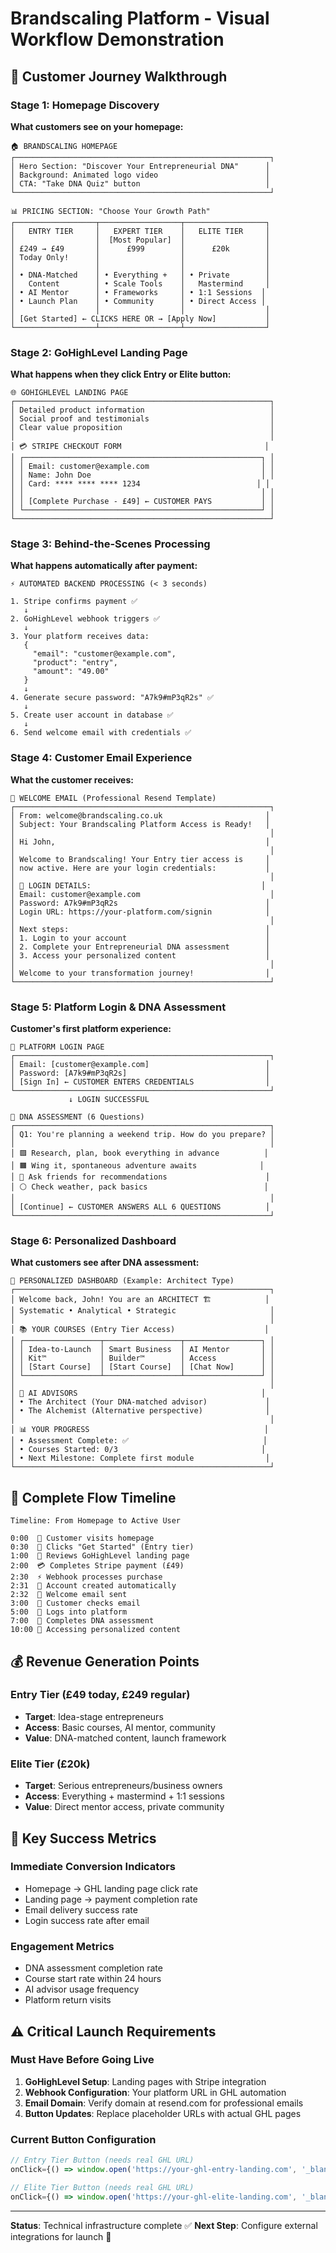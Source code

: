 # Brandscaling Platform - Visual Workflow Demonstration

## 🎯 Customer Journey Walkthrough

### Stage 1: Homepage Discovery
**What customers see on your homepage:**

```
🏠 BRANDSCALING HOMEPAGE
┌─────────────────────────────────────────────────────────┐
│ Hero Section: "Discover Your Entrepreneurial DNA"      │
│ Background: Animated logo video                        │
│ CTA: "Take DNA Quiz" button                            │
└─────────────────────────────────────────────────────────┘

📊 PRICING SECTION: "Choose Your Growth Path"
┌──────────────────┬──────────────────┬──────────────────┐
│   ENTRY TIER     │   EXPERT TIER    │   ELITE TIER     │
│                  │  [Most Popular]  │                  │
│ £249 → £49       │      £999        │      £20k        │
│ Today Only!      │                  │                  │
│                  │                  │                  │
│ • DNA-Matched    │ • Everything +   │ • Private        │
│   Content        │ • Scale Tools    │   Mastermind     │
│ • AI Mentor      │ • Frameworks     │ • 1:1 Sessions  │
│ • Launch Plan    │ • Community      │ • Direct Access │
│                  │                  │                  │
│ [Get Started] ← CLICKS HERE OR → [Apply Now]           │
└──────────────────┴──────────────────┴──────────────────┘
```

### Stage 2: GoHighLevel Landing Page
**What happens when they click Entry or Elite button:**

```
🌐 GOHIGHLEVEL LANDING PAGE
┌─────────────────────────────────────────────────────────┐
│ Detailed product information                            │
│ Social proof and testimonials                           │
│ Clear value proposition                                 │
│                                                         │
│ 💳 STRIPE CHECKOUT FORM                                │
│ ┌─────────────────────────────────────────────────────┐ │
│ │ Email: customer@example.com                         │ │
│ │ Name: John Doe                                      │ │
│ │ Card: **** **** **** 1234                          │ │
│ │                                                     │ │
│ │ [Complete Purchase - £49] ← CUSTOMER PAYS           │ │
│ └─────────────────────────────────────────────────────┘ │
└─────────────────────────────────────────────────────────┘
```

### Stage 3: Behind-the-Scenes Processing
**What happens automatically after payment:**

```
⚡ AUTOMATED BACKEND PROCESSING (< 3 seconds)

1. Stripe confirms payment ✅
   ↓
2. GoHighLevel webhook triggers ✅
   ↓
3. Your platform receives data:
   {
     "email": "customer@example.com",
     "product": "entry",
     "amount": "49.00"
   }
   ↓
4. Generate secure password: "A7k9#mP3qR2s" ✅
   ↓
5. Create user account in database ✅
   ↓
6. Send welcome email with credentials ✅
```

### Stage 4: Customer Email Experience
**What the customer receives:**

```
📧 WELCOME EMAIL (Professional Resend Template)
┌─────────────────────────────────────────────────────────┐
│ From: welcome@brandscaling.co.uk                       │
│ Subject: Your Brandscaling Platform Access is Ready!   │
│                                                         │
│ Hi John,                                               │
│                                                         │
│ Welcome to Brandscaling! Your Entry tier access is     │
│ now active. Here are your login credentials:           │
│                                                         │
│ 🔐 LOGIN DETAILS:                                      │
│ Email: customer@example.com                             │
│ Password: A7k9#mP3qR2s                                 │
│ Login URL: https://your-platform.com/signin            │
│                                                         │
│ Next steps:                                            │
│ 1. Login to your account                               │
│ 2. Complete your Entrepreneurial DNA assessment        │
│ 3. Access your personalized content                    │
│                                                         │
│ Welcome to your transformation journey!                │
└─────────────────────────────────────────────────────────┘
```

### Stage 5: Platform Login & DNA Assessment
**Customer's first platform experience:**

```
🔐 PLATFORM LOGIN PAGE
┌─────────────────────────────────────────────────────────┐
│ Email: [customer@example.com]                          │
│ Password: [A7k9#mP3qR2s]                               │
│ [Sign In] ← CUSTOMER ENTERS CREDENTIALS                │
└─────────────────────────────────────────────────────────┘
             ↓ LOGIN SUCCESSFUL
             
🧬 DNA ASSESSMENT (6 Questions)
┌─────────────────────────────────────────────────────────┐
│ Q1: You're planning a weekend trip. How do you prepare? │
│                                                         │
│ 🟪 Research, plan, book everything in advance          │
│ 🟧 Wing it, spontaneous adventure awaits              │
│ 🔴 Ask friends for recommendations                      │
│ ⚪ Check weather, pack basics                          │
│                                                         │
│ [Continue] ← CUSTOMER ANSWERS ALL 6 QUESTIONS          │
└─────────────────────────────────────────────────────────┘
```

### Stage 6: Personalized Dashboard
**What customers see after DNA assessment:**

```
🎯 PERSONALIZED DASHBOARD (Example: Architect Type)
┌─────────────────────────────────────────────────────────┐
│ Welcome back, John! You are an ARCHITECT 🏗️            │
│ Systematic • Analytical • Strategic                     │
│                                                         │
│ 📚 YOUR COURSES (Entry Tier Access)                    │
│ ┌─────────────────┬─────────────────┬─────────────────┐ │
│ │ Idea-to-Launch  │ Smart Business  │ AI Mentor       │ │
│ │ Kit™            │ Builder™        │ Access          │ │
│ │ [Start Course]  │ [Start Course]  │ [Chat Now]      │ │
│ └─────────────────┴─────────────────┴─────────────────┘ │
│                                                         │
│ 🤖 AI ADVISORS                                         │
│ • The Architect (Your DNA-matched advisor)             │
│ • The Alchemist (Alternative perspective)              │
│                                                         │
│ 📊 YOUR PROGRESS                                       │
│ • Assessment Complete: ✅                              │
│ • Courses Started: 0/3                                │
│ • Next Milestone: Complete first module                │
└─────────────────────────────────────────────────────────┘
```

## 🔄 Complete Flow Timeline

```
Timeline: From Homepage to Active User

0:00  👀 Customer visits homepage
0:30  🎯 Clicks "Get Started" (Entry tier)
1:00  📄 Reviews GoHighLevel landing page
2:00  💳 Completes Stripe payment (£49)
2:30  ⚡ Webhook processes purchase
2:31  🔐 Account created automatically
2:32  📧 Welcome email sent
3:00  📱 Customer checks email
5:00  🔐 Logs into platform
7:00  🧬 Completes DNA assessment
10:00 🎯 Accessing personalized content
```

## 💰 Revenue Generation Points

### Entry Tier (£49 today, £249 regular)
- **Target**: Idea-stage entrepreneurs
- **Access**: Basic courses, AI mentor, community
- **Value**: DNA-matched content, launch framework

### Elite Tier (£20k)
- **Target**: Serious entrepreneurs/business owners
- **Access**: Everything + mastermind + 1:1 sessions
- **Value**: Direct mentor access, private community

## 🎯 Key Success Metrics

### Immediate Conversion Indicators
- Homepage → GHL landing page click rate
- Landing page → payment completion rate
- Email delivery success rate
- Login success rate after email

### Engagement Metrics
- DNA assessment completion rate
- Course start rate within 24 hours
- AI advisor usage frequency
- Platform return visits

## ⚠️ Critical Launch Requirements

### Must Have Before Going Live
1. **GoHighLevel Setup**: Landing pages with Stripe integration
2. **Webhook Configuration**: Your platform URL in GHL automation
3. **Email Domain**: Verify domain at resend.com for professional emails
4. **Button Updates**: Replace placeholder URLs with actual GHL pages

### Current Button Configuration
```javascript
// Entry Tier Button (needs real GHL URL)
onClick={() => window.open('https://your-ghl-entry-landing.com', '_blank')}

// Elite Tier Button (needs real GHL URL)  
onClick={() => window.open('https://your-ghl-elite-landing.com', '_blank')}
```

---

**Status**: Technical infrastructure complete ✅
**Next Step**: Configure external integrations for launch 🚀